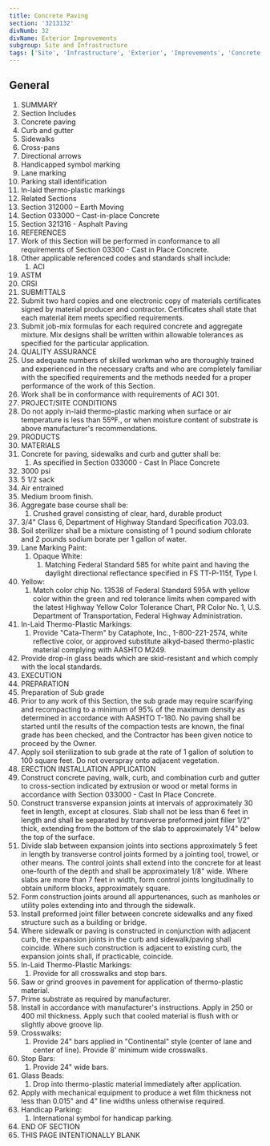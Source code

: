 ```yaml
---
title: Concrete Paving
section: '3213132'
divNumb: 32
divName: Exterior Improvements
subgroup: Site and Infrastructure
tags: ['Site', 'Infrastructure', 'Exterior', 'Improvements', 'Concrete', 'Paving']
---
```



## General

   1. SUMMARY
   1. Section Includes
   1. Concrete paving
   1. Curb and gutter
   1. Sidewalks
   1. Cross-pans
   1. Directional arrows
   1. Handicapped symbol marking
   1. Lane marking
   1. Parking stall identification
   1. In-laid thermo-plastic markings
   1. Related Sections
   1. Section 312000 – Earth Moving
   1. Section 033000 – Cast-in-place Concrete
   1. Section 321316 - Asphalt Paving
   1. REFERENCES
   1. Work of this Section will be performed in conformance to all requirements of Section 03300 - Cast in Place Concrete.
   1. Other applicable referenced codes and standards shall include:
      1. ACI
   1. ASTM
   1. CRSI
   1. SUBMITTALS
   1. Submit two hard copies and one electronic copy of materials certificates signed by material producer and contractor. Certificates shall state that each material item meets specified requirements.
   1. Submit job-mix formulas for each required concrete and aggregate mixture. Mix designs shall be written within allowable tolerances as specified for the particular application.
   1. QUALITY ASSURANCE
   1. Use adequate numbers of skilled workman who are thoroughly trained and experienced in the necessary crafts and who are completely familiar with the specified requirements and the methods needed for a proper performance of the work of this Section.
   1. Work shall be in conformance with requirements of ACI 301.
   1. PROJECT/SITE CONDITIONS
   1. Do not apply in-laid thermo-plastic marking when surface or air temperature is less than 55ºF., or when moisture content of substrate is above manufacturer's recommendations.
   1. PRODUCTS
   1. MATERIALS
   1. Concrete for paving, sidewalks and curb and gutter shall be:
      1. As specified in Section 033000 - Cast In Place Concrete
   1. 3000 psi
   1. 5 1/2 sack
   1. Air entrained
   1. Medium broom finish.
   1. Aggregate base course shall be:
      1. Crushed gravel consisting of clear, hard, durable product
   1. 3/4" Class 6, Department of Highway Standard Specification 703.03.
   1. Soil sterilizer shall be a mixture consisting of 1 pound sodium chlorate and 2 pounds sodium borate per 1 gallon of water.
   1. Lane Marking Paint:
      1. Opaque White:
         1. Matching Federal Standard 585 for white paint and having the daylight directional reflectance specified in FS TT-P-115f, Type I.
   1. Yellow:
      1. Match color chip No. 13538 of Federal Standard 595A with yellow color within the green and red tolerance limits when compared with the latest Highway Yellow Color Tolerance Chart, PR Color No. 1, U.S. Department of Transportation, Federal Highway Administration.
   1. In-Laid Thermo-Plastic Markings:
      1. Provide "Cata-Therm" by Cataphote, Inc., 1-800-221-2574, white reflective color, or approved substitute alkyd-based thermo-plastic material complying with AASHTO M249.
   1. Provide drop-in glass beads which are skid-resistant and which comply with the local standards.
   1. EXECUTION
   1. PREPARATION
   1. Preparation of Sub grade
   1. Prior to any work of this Section, the sub grade may require scarifying and recompacting to a minimum of 95% of the maximum density as determined in accordance with AASHTO T-180. No paving shall be started until the results of the compaction tests are known, the final grade has been checked, and the Contractor has been given notice to proceed by the Owner.
   1. Apply soil sterilization to sub grade at the rate of 1 gallon of solution to 100 square feet. Do not overspray onto adjacent vegetation.
   1. ERECTION INSTALLATION APPLICATION
   1. Construct concrete paving, walk, curb, and combination curb and gutter to cross-section indicated by extrusion or wood or metal forms in accordance with Section 033000 - Cast In Place Concrete.
   1. Construct transverse expansion joints at intervals of approximately 30 feet in length, except at closures. Slab shall not be less than 6 feet in length and shall be separated by transverse preformed joint filler 1/2" thick, extending from the bottom of the slab to approximately 1/4" below the top of the surface.
   1. Divide slab between expansion joints into sections approximately 5 feet in length by transverse control joints formed by a jointing tool, trowel, or other means. The control joints shall extend into the concrete for at least one-fourth of the depth and shall be approximately 1/8" wide. Where slabs are more than 7 feet in width, form control joints longitudinally to obtain uniform blocks, approximately square.
   1. Form construction joints around all appurtenances, such as manholes or utility poles extending into and through the sidewalk.
   1. Install preformed joint filler between concrete sidewalks and any fixed structure such as a building or bridge.
   1. Where sidewalk or paving is constructed in conjunction with adjacent curb, the expansion joints in the curb and sidewalk/paving shall coincide. Where such construction is adjacent to existing curb, the expansion joints shall, if practicable, coincide.
   1. In-Laid Thermo-Plastic Markings:
      1. Provide for all crosswalks and stop bars.
   1. Saw or grind grooves in pavement for application of thermo-plastic material.
   1. Prime substrate as required by manufacturer.
   1. Install in accordance with manufacturer's instructions. Apply in 250 or 400 mil thickness. Apply such that cooled material is flush with or slightly above groove lip.
   1. Crosswalks:
      1. Provide 24" bars applied in "Continental" style (center of lane and center of line). Provide 8' minimum wide crosswalks.
   1. Stop Bars:
      1. Provide 24" wide bars.
   1. Glass Beads:
      1. Drop into thermo-plastic material immediately after application.
   1. Apply with mechanical equipment to produce a wet film thickness not less than 0.015" and 4" line widths unless otherwise required.
   1. Handicap Parking:
      1. International symbol for handicap parking.
   1. END OF SECTION
   1. THIS PAGE INTENTIONALLY BLANK 

